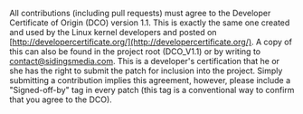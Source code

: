 <!-- 
SPDX-FileCopyrightText: 2021 Sidings Media <contact@sidingsmedia.com>
SPDX-License-Identifier: CC-BY-SA-4.0
-->

All contributions (including pull requests) must agree to the Developer
Certificate of Origin (DCO) version 1.1. This is exactly the same one
created and used by the Linux kernel developers and posted on
[http://developercertificate.org/](http://developercertificate.org/). A
copy of this can also be found in the project root (DCO_V1.1) or by
writing to [contact@sidingsmedia.com](mailto:contact@sidingsmedia.com).
This is a developer's certification that he or she has the right to
submit the patch for inclusion into the project. Simply submitting a
contribution implies this agreement, however, please include a
"Signed-off-by" tag in every patch (this tag is a conventional way to
confirm that you agree to the DCO).